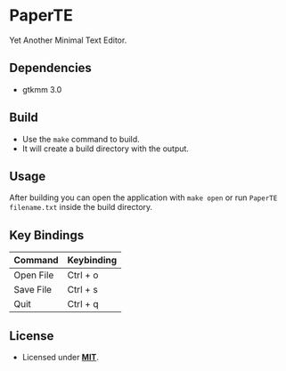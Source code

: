 # PaperTE

 Yet Another Minimal Text Editor.

## Dependencies

- gtkmm 3.0

## Build

- Use the `make` command to build.
- It will create a build directory with the output.

## Usage

After building you can open the application with `make open` or run `PaperTE filename.txt` inside the build directory.

## Key Bindings

Command | Keybinding
--- | ---
Open File | Ctrl + o
Save File | Ctrl + s
Quit | Ctrl + q

## License

- Licensed under [**MIT**](LICENSE).
